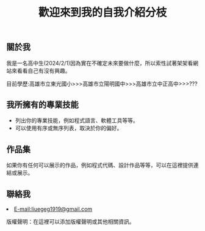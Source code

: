 <!DOCTYPE html>
<html>
<head>
  <title>自我介紹</title>
  <style>
    /* 在這裡寫你的 CSS 樣式，用於美化網頁的外觀 */
  </style>
</head>
<body>
  <header>
    <h1>歡迎來到我的自我介紹分枝</h1>
  </header>

  <section>
    <h2>關於我</h2>
    <p> 我是一名高中生(2024/2/1)因為實在不確定未來要做什麼，所以索性試著架架看網站來看看自己有沒有興趣。</p>
    <p> 目前學歷:高雄市立東光國小>>>高雄市立陽明國中>>>高雄市立中正高中>>>??? </p>
  </section>

  <section>
    <h2>我所擁有的專業技能</h2>
    <ul>
      <li>列出你的專業技能，例如程式語言、軟體工具等等。</li>
      <li>可以使用有序或無序列表，取決於你的偏好。</li>
    </ul>
  </section>

  <section>
    <h2>作品集</h2>
    <p>如果你有任何可以展示的作品，例如程式代碼、設計作品等等，可以在這裡提供連結或展示。</p>
  </section>

  <section>
    <h2>聯絡我</h2>
    <li><a href="">E-mail:liuegeg1919@gmail.com</a></li>
  </section>

  <footer>
    <p>版權聲明：在這裡可以添加版權聲明或其他相關資訊。</p>
  </footer>
</body>
</html>
